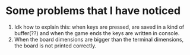 # Some problems that I have noticed

1. Idk how to explain this: when keys are pressed, are saved in a kind of buffer(??) and when the game ends the keys are written in console.
2. When the board dimensions are bigger than the terminal dimensions, the board is not printed correctly.
